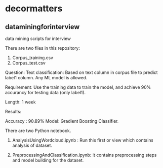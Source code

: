 # decormatters
## dataminingforinterview
data mining scripts for interview

There are two files in this repository:
1. Corpus_training.csv
2. Corpus_test.csv

Question: 
Text classification: Based on text column in corpus file to predict label1 column. Any ML model is allowed. 

Requirement: 
Use the training data to train the model, and achieve 90% accurancy for testing data (only label1). 

Length: 
1 week


Results:

Accuracy : 90.89%
Model: Gradient Boosting Classifier.

There are two Python notebook.

1) AnalysisUsingWordcloud.ipynb : Run this first or view which contains analysis of dataset.

2) PreprocessingAndClassification.ipynb: It contains preprocessing steps and model building for the dataset.



